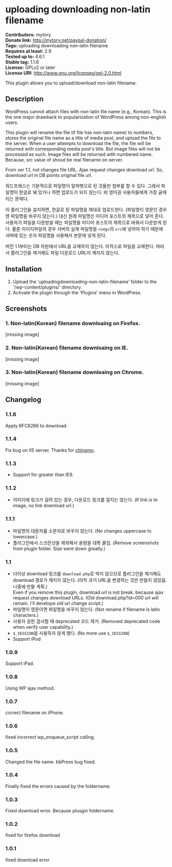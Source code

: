 # uploading downloading non-latin filename 
**Contributors:** mytory  
**Donate link:** http://mytory.net/paypal-donation/  
**Tags:** uploading downloading non-latin filename  
**Requires at least:** 2.9  
**Tested up to:** 4.6.1  
**Stable tag:** 1.1.6  
**License:** GPLv2 or later  
**License URI:** http://www.gnu.org/licenses/gpl-2.0.html  

This plugin allows you to upload/download non-latin filename.


## Description 

WordPress cannot attach files with non-latin file name (e.g., Korean). This is the one major drawback to popularization of WordPress among non-english users.

This plugin will rename the file (if file has non-latin name) to numbers, stores the original file name as a title of media post, and upload the file to the server. When a user attempts to download the file, the file will be returned with corresponding media post's title. But image files will not be processed as such. Image files will be returned with numbered name. Because, src value of shoud be real filename on server.  

From ver 1.1, not changes file URL. Ajax request changes download url. So, download url in DB points original file url.

워드프레스는 기본적으로 파일명이 알파벳으로 된 것들만 첨부를 할 수 있다. 그래서 파일명이 한글로 돼 있거나 하면 업로드가 되지 않는다. 비 영미권 사용자들에게 가장 골때리는 문제다.

이 플러그인을 설치하면, 한글로 된 파일명을 제대로 업로드한다. (파일명이 영문인 경우엔 파일명을 바꾸지 않는다.) 대신 원래 파일명은 미디어 포스트의 제목으로 넣어 준다. 사용자가 파일을 다운받을 때는 파일명을 미디어 포스트의 제목으로 바꿔서 다운받게 된다. 물론 이미지파일의 경우 서버의 실제 파일명을 `<img>`의 `src`에 넣어야 하기 때문에 서버에 있는 숫자 파일명을 사용해서 본문에 넣게 된다.

버전 1.1부터는 DB 차원에서 URL을 교체하지 않는다. 아작스로 파일을 교체한다. 따라서 플러그인을 제거해도 파일 다운로드 URL이 깨지지 않는다.


## Installation 

1. Upload the 'uploadingdownloading-non-latin-filename' folder to the '/wp-content/plugins/' directory. 
1. Activate the plugin through the 'Plugins' menu in WordPress.


## Screenshots 

### 1. Non-latin(Korean) filename downloaing on Firefox.
[missing image]

### 2. Non-latin(Korean) filename downloaing on IE.
[missing image]

### 3. Non-latin(Korean) filename downloaing on Chrome.
[missing image]



## Changelog 


### 1.1.6 
Apply RFC6266 to download.


### 1.1.4 
Fix bug on IIS server. Thanks for [chingmo](https://wordpress.org/support/topic/read-error-uploading-downloading-non-latin-filenameversion-131).


### 1.1.3 
* Support for greater than IE9.


### 1.1.2 
* 이미지에 링크가 걸려 있는 경우, 다운로드 링크를 걸지는 않는다. (If link is to image, no link download url.)


### 1.1.1 
* 파일명의 대문자를 소문자로 바꾸지 않는다. (No changes uppercase to lowercase.)
* 플러그인에서 스크린샷을 제외해서 용량을 대폭 줄임. (Remove screenshots from plugin folder. Size went down greatly.)


### 1.1 
* 더이상 download 링크를 `download.php`로 박지 않으므로 플러그인을 제거해도 download 경로가 깨지지 않는다.
  (아직 과거 URL을 변경하는 것은 만들지 않았음. 나중에 만들 계획.)    
  Even if you remove this plugin, download url is not break. because ajax request changes download URLs.
  (Old download.php?id=000 url will ramain. I'll develope old url change script.)
* 파일명이 영문이면 파일명을 바꾸지 않는다. (Not rename if filename is latin characters.)
* 사용자 권한 검사할 때 deprecated 코드 제거. (Removed deprecated code when verify user capability.)
* `$_SESSION`을 사용하지 않게 했다. (No more use `$_SESSION`)
* Support iPod


### 1.0.9 
Support iPad.


### 1.0.8 
Using WP ajax method.


### 1.0.7 
correct filename on iPhone.


### 1.0.6 
fixed incorrect wp_enqueue_script calling.


### 1.0.5 
Changed the file name. bbPress bug fixed.


### 1.0.4 
Finally fixed the errors caused by the foldername.


### 1.0.3 
Fixed download error. Because plusgin foldername. 


### 1.0.2 
fixed for firefox download


### 1.0.1 
fixed download error

